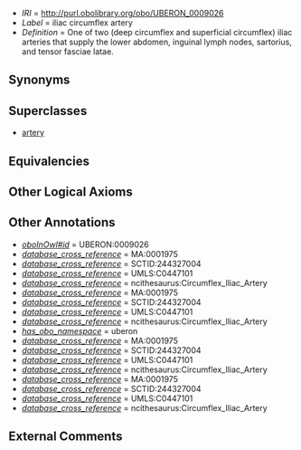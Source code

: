  * *IRI* = http://purl.obolibrary.org/obo/UBERON_0009026
 * *Label* = iliac circumflex artery
 * *Definition* = One of two (deep circumflex and superficial circumflex) iliac arteries that supply the lower abdomen, inguinal lymph nodes, sartorius, and tensor fasciae latae.

## Synonyms


## Superclasses

 * [artery](../../UBERON/37/UBERON_0001637.md)

## Equivalencies


## Other Logical Axioms


## Other Annotations

 * *[oboInOwl#id](../../id/oboInOwl#id.md)* = UBERON:0009026
 * *[database_cross_reference](../../ef/oboInOwl#hasDbXref.md)* = MA:0001975
 * *[database_cross_reference](../../ef/oboInOwl#hasDbXref.md)* = SCTID:244327004
 * *[database_cross_reference](../../ef/oboInOwl#hasDbXref.md)* = UMLS:C0447101
 * *[database_cross_reference](../../ef/oboInOwl#hasDbXref.md)* = ncithesaurus:Circumflex_Iliac_Artery
 * *[database_cross_reference](../../ef/oboInOwl#hasDbXref.md)* = MA:0001975
 * *[database_cross_reference](../../ef/oboInOwl#hasDbXref.md)* = SCTID:244327004
 * *[database_cross_reference](../../ef/oboInOwl#hasDbXref.md)* = UMLS:C0447101
 * *[database_cross_reference](../../ef/oboInOwl#hasDbXref.md)* = ncithesaurus:Circumflex_Iliac_Artery
 * *[has_obo_namespace](../../ce/oboInOwl#hasOBONamespace.md)* = uberon
 * *[database_cross_reference](../../ef/oboInOwl#hasDbXref.md)* = MA:0001975
 * *[database_cross_reference](../../ef/oboInOwl#hasDbXref.md)* = SCTID:244327004
 * *[database_cross_reference](../../ef/oboInOwl#hasDbXref.md)* = UMLS:C0447101
 * *[database_cross_reference](../../ef/oboInOwl#hasDbXref.md)* = ncithesaurus:Circumflex_Iliac_Artery
 * *[database_cross_reference](../../ef/oboInOwl#hasDbXref.md)* = MA:0001975
 * *[database_cross_reference](../../ef/oboInOwl#hasDbXref.md)* = SCTID:244327004
 * *[database_cross_reference](../../ef/oboInOwl#hasDbXref.md)* = UMLS:C0447101
 * *[database_cross_reference](../../ef/oboInOwl#hasDbXref.md)* = ncithesaurus:Circumflex_Iliac_Artery

## External Comments

